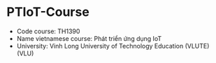 # PTIoT-Course
- Code course: TH1390
- Name vietnamese course: Phát triển ứng dụng IoT
- University: Vinh Long University of Technology Education (VLUTE) (VLU)
